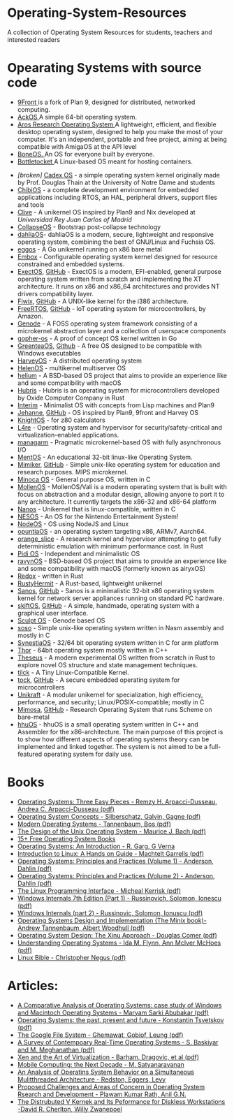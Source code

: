 # Operating-System-Resources
A collection of Operating System Resources for students, teachers and interested readers
<strong> <H1> Opearating Systems with source code </H1> </strong>
- <a href="http://9front.org"> 9Front </a> is a fork of Plan 9, designed for distributed, networked computing. 
- <a href="https://github.com/ackOS-project/ackOS">  AckOS </a> A simple 64-bit operating system. 
- <a href="https://aros.sourceforge.io/">  Aros Research Operating System </a>  A lightweight, efficient, and flexible desktop operating system, designed to help you make the most of your computer. It's an independent, portable and free project, aiming at being compatible with AmigaOS at the API level 
- <a href="https://github.com/Bone-Project/BoneOS">  BoneOS. </a> An OS for everyone built by everyone.
- <a href="https://github.com/bottlerocket-os/bottlerocket">  Bottletocket </a> A Linux-based OS meant for hosting containers.
* *[broken]* [Cadex OS](https://github.com/opencreeck/Cadex-OS-Official) - a simple operating system kernel originally made by Prof. Douglas Thain at the University of Notre Dame and students
* [ChibiOS](http://www.chibios.org/) - a complete development environment for embedded applications including RTOS, an HAL, peripheral drivers, support files and tools
* [Clive](https://lsub.org/ls/clive.html) - A unikernel OS inspired by Plan9 and Nix developed at *Universidad Rey Juan Carlos of Madrid*
* [CollapseOS](https://collapseos.org/) - Bootstrap post-collapse technology
* [dahliaOS](https://dahliaos.io)- dahliaOS is a modern, secure, lightweight and responsive operating system, combining the best of GNU/Linux and Fuchsia OS.
* [eggos](https://github.com/icexin/eggos) - A Go unikernel running on x86 bare metal
* [Embox](https://embox.github.io/) - Configurable operating system kernel designed for resource constrained and embedded systems.
* [ExectOS](https://git.codingworkshop.eu.org/xt-sys/exectos), [GitHub](https://github.com/xt-sys/exectos) - ExectOS is a modern, EFI-enabled, general purpose operating system written from scratch and implementing the XT architecture. It runs on x86 and x86_64 architectures and provides NT drivers compatibility layer.
* [Fiwix](https://www.fiwix.org/), [GitHub](https://github.com/mikaku/Fiwix) - A UNIX-like kernel for the i386 architecture.
* [FreeRTOS](https://aws.amazon.com/freertos/), [GitHub](https://github.com/aws/amazon-freertos) - IoT operating system for microcontrollers, by Amazon.
* [Genode](https://genode.org/) - A FOSS operating system framework consisting of a microkernel abstraction layer and a collection of userspace components
* [gopher-os](https://github.com/gopher-os/gopher-os) - A proof of concept OS kernel written in Go
* [GreenteaOS](https://greenteaos.github.io/), [Github](https://github.com/GreenteaOS/Greentea) - A free OS designed to be compatible with Windows executables 
* [HarveyOS](https://harvey-os.org/) - A distributed operating system
* [HelenOS](https://github.com/HelenOS/helenos) - multikernel multiserver OS
* [helium](https://github.com/mszoek/helium) - A BSD-based OS project that aims to provide an experience like and some compatibility with macOS
* [Hubris](https://hubris.oxide.computer/) - Hubris is an operating system for microcontrollers developed by Oxide Computer Company in Rust
* [Interim](https://github.com/mntmn/interim) - Minimalist OS with concepts from Lisp machines and Plan9
* [Jehanne](http://jehanne.io/), [GitHub](https://github.com/JehanneOS/jehanne/) - OS inspired by Plan9, 9front and Harvey OS
* [KnightOS](https://github.com/KnightOS/KnightOS) - for z80 calculators
* [L4re](https://github.com/kernkonzept/l4re-core) - Operating system and hypervisor for security/safety-critical and virtualization-enabled applications.
* [managarm](https://github.com/managarm/managarm) - Pragmatic microkernel-based OS with fully asynchronous I/O
* [MentOS](https://github.com/mentos-team/MentOS) - An educational 32-bit linux-like Operating System.
* [Mimiker](https://mimiker.ii.uni.wroc.pl/), [GitHub](https://github.com/cahirwpz/mimiker) - Simple unix-like operating system for education and research purposes. MIPS microkernel.
* [Minoca OS](https://github.com/minoca/os) - General purpose OS, written in C
* [MollenOS](https://github.com/Meulengracht/MollenOS) - MollenOS/Vali is a modern operating system that is built with focus on abstraction and a modular design, allowing anyone to port it to any architecture. It currently targets the x86-32 and x86-64 platform
* [Nanos](https://github.com/nanovms/nanos) - Unikernel that is linux-compatible, written in C
* [NESOS](https://notin.tokyo/nesos/) - An OS for the Nintendo Entertainment System!
* [NodeOS](https://github.com/NodeOS/NodeOS) - OS using NodeJS and Linux
* [opuntiaOS](https://github.com/opuntiaOS-Project/opuntiaOS) -  an operating system targeting x86, ARMv7, Aarch64.
* [orange_slice](https://github.com/gamozolabs/orange_slice) - A research kernel and hypervisor attempting to get fully deterministic emulation with minimum performance cost. In Rust
* [Pidi OS](https://github.com/GandelXIV/pidi-os) - Independent and minimalistic OS
* [ravynOS](https://github.com/ravynsoft/ravynos) - BSD-based OS project that aims to provide an experience like and some compatibility with macOS (formerly known as airyxOS)
* [Redox](https://github.com/redox-os/redox) - written in Rust
* [RustyHermit](https://github.com/hermitcore/rusty-hermit) - A Rust-based, lightweight unikernel
* [Sanos](http://www.jbox.dk/sanos/), [GitHub](https://github.com/ringgaard/sanos) - Sanos is a minimalistic 32-bit x86 operating system kernel for network server appliances running on standard PC hardware.
* [skiftOS](https://skiftos.org/), [GitHub](https://github.com/skiftOS/skift) - A simple, handmade, operating system with a graphical user interface.
* [Sculpt OS](https://genode.org/download/sculpt) - Genode based OS
* [soso](https://github.com/ozkl/soso) - Simple unix-like operating system written in Nasm assembly and mostly in C
* [SynestiaOS](https://github.com/SynestiaOS/SynestiaOS) - 32/64 bit operating system written in C for arm platform
* [Thor](https://github.com/wichtounet/thor-os) - 64bit operating system mostly written in C++
* [Theseus](https://github.com/theseus-os/Theseus) - A modern experimental OS written from scratch in Rust to explore novel OS structure and state management techniques.
* [tilck](https://github.com/vvaltchev/tilck) - A Tiny Linux-Compatible Kernel.
* [tock](https://www.tockos.org/), [GitHub](https://github.com/tock/tock) - A secure embedded operating system for microcontrollers
* [Unikraft](https://github.com/unikraft/unikraft) - A modular unikernel for specialization, high efficiency, performance, and security; Linux/POSIX-compatible; mostly in C
* [Mimosa](https://icfp20.sigplan.org/details/scheme-2020-papers/3/Running-Scheme-On-Bare-Metal-Experience-Report-), [GitHub](https://github.com/udem-dlteam/mimosa) - Research Operating System that runs Scheme on bare-metal
* [hhuOS](https://github.com/hhuOS/hhuOS) - hhuOS is a small operating system written in C++ and Assembler for the x86-architecture. The main purpose of this project is to show how different aspects of operating systems theory can be implemented and linked together. The system is not aimed to be a full-featured operating system for daily use.





<strong> <H1> Books   </H1> </strong>
- <a href="https://drdineshsharma.com/Operating%20Systems.pdf"> Operating Systems: Three Easy Pieces - Remzy H. Arpacci-Dusseau, Andrea C. Arpacci-Dusseau  (pdf)</a>
- <a href="https://os.ecci.ucr.ac.cr/slides/Abraham-Silberschatz-Operating-System-Concepts-10th-2018.pdf"> Operating System Concepts - Silberschatz, Galvin, Gagne (pdf)</a>
- <a href="https://csc-knu.github.io/sys-prog/books/Andrew%20S.%20Tanenbaum%20-%20Modern%20Operating%20Systems.pdf">  Modern Operating Systems - Tannenbaum, Bos (pdf)</a>
- <a href="http://160592857366.free.fr/joe/ebooks/ShareData/Design%20of%20the%20Unix%20Operating%20System%20By%20Maurice%20Bach.pdf"> The Design of the Unix Operating System - Maurice J. Bach (pdf)</a>
- <a href="https://www.infobooks.org/free-pdf-books/computers/operating-systems/"> 15+ Free Operating System Books </a> 
- <a href="https://docplayer.net/186755178-Operating-systems-an-introduction-by-r-garg-g-verma.html"> Operating Systems: An Introduction - R. Garg, G Verna </a>
- <a href="https://tldp.org/LDP/intro-linux/intro-linux.pdf"> Introduction to Linux: A Hands on Guide - Machtelt Garrells (pdf)</a>
- <a href="https://www.kea.nu/files/textbooks/ospp/osppv1.pdf"> Operating Systems: Principles and Practices (Volume 1) - Anderson, Dahlin (pdf)</a>
- <a href="https://www.kea.nu/files/textbooks/ospp/osppv2.pdf"> Operating Systems: Principles and Practices (Volume 2) - Anderson, Dahlin (pdf)</a>
- <a href="https://sciencesoftcode.files.wordpress.com/2018/12/the-linux-programming-interface-michael-kerrisk-1.pdf"> The Linux Programming Interface - Micheal Kerrisk (pdf)</a>
- <a href="https://sciencesoftcode.files.wordpress.com/2018/12/the-linux-programming-interface-michael-kerrisk-1.pdf"> Windows Internals 7th Edition (Part 1) - Russinovich, Solomon, Ionescu (pdf)</a>
- <a href="https://doc.lagout.org/security/Windows%20Internals.pdf"> Windows Internals (part 2) - Russinovic, Solomon, Ionuscu (pdf)</a>
- <a href="https://csc-knu.github.io/sys-prog/books/Andrew%20S.%20Tanenbaum%20-%20Operating%20Systems.%20Design%20and%20Implementation.pdf"> Operating Systems Design and Implementation (The Minix book)- Andrew Tannenbaum, Albert Woodhull (pdf)</a>
- <a href="https://pdfs.semanticscholar.org/fe11/d3534950c811b05d3b8ddb0832046ac04f6f.pdf"> Operating System Design: The Xinu Approach - Douglas Comer (pdf) </a>
- <a href="https://doc.lagout.org/operating%20system%20/linux/Understanding%20Operating%20Systems.pdf"> Understanding Operating Systems - Ida M. Flynn, Ann McIver McHoes (pdf) </a>
- <a href="https://edu.anarcho-copy.org/Against%20Security%20-%20Self%20Security/linux-bible-christopher-negus-10th.pdf"> Linux Bible - Christopher Negus  (pdf)</a>

<strong> <H1> Articles: </H1> </strong>
- <a href="https://www.researchgate.net/publication/353526819_A_Comparative_Analysis_of_Operating_System_case_study_of_Windows_Operating_and_Mackintosh_Operating_System"> A Comparative Analysis of Operating Systems: case study of Windows and Macintoch Operating Systems - Maryam Sarki Abubakar (pdf) </a>
- <a href="https://www.researchgate.net/publication/343500639_Operating_Systems_The_Past_Present_and_Future"> Operating Systems: the past, present and future - Konstantin Tsvetskov (pdf) </a>
- <a href="https://static.googleusercontent.com/media/research.google.com/en//archive/gfs-sosp2003.pdf"> The Google File System - Ghemawat, Gobiof, Leung (pdf) </a>
- <a href="http://home.iitj.ac.in/~saurabh.heda/Papers/Survey/Survey%20of%20Contemporary%20RTOS%20-%202005.pdf"> A Survey of Contempoary Real-Time Operating Systems - S. Baskiyar and M. Meghanathan (pdf)</a>
- <a href="https://www.cl.cam.ac.uk/research/srg/netos/papers/2003-xensosp.pdf"> Xen and the Art of Virtualization - Barham, Dragovic, et al (pdf) </a>
- <a href="https://dl.acm.org/doi/10.1145/1810931.1810936"> Mobile Computing: the Next Decade - M. Satyanarayanan </a>
- <a href="https://dada.cs.washington.edu/smt/papers/os.pdf"> An Analysis of Operatins System Behavior on a Simultaneous Mulitthreaded Architecture - Redston, Eggers, Levy </a>
- <a href="https://arxiv.org/pdf/1205.6423.pdf"> Proposed Challenges and Areas of Concern in Operating System Rsearch and Development - Plawam Kumar Rath, Anil G.N. </a>
- <a href="https://dl.acm.org/doi/abs/10.1145/800217.806621"> The Distrubuted V Kernek and Its Peformance for Diskless Workstations -David R. Cherlton, Willy Zwanepoel </a>

